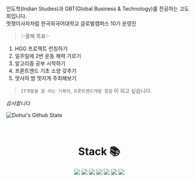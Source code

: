 
인도학(Indian Studies)과 GBT(Global Business & Technology)를 전공하는 고도희입니다. <br>
멋쟁이사자처럼 한국외국어대학교 글로벌캠퍼스 10기 운영진
  
> ✨올해 목표✨ 
1. HGG 프로젝트 런칭하기
2. 일주일에 2번 운동 체력 기르기
3. 알고리즘 공부 시작하기
4. 프론트엔드 기초 소양 갖추기
5. 멋사의 밤 멋지게 주최해보기
  
> `IT개발을 잘 아는 기획자`, `프론트엔드개발 잘알` 이 되고 싶습니다.<br>
  
*감사합니다* <br>

![Dohui's Github State](https://github-readme-stats.vercel.app/api?username=DohuiKo&show_icons=true&theme=radical)<br>

<br>

<div align=center> <h1> Stack 📚 </h1>
  <img
    src="https://img.shields.io/badge/HTML5-E34F26?style=flat-square&logo=HTML5&logoColor=white"
  />
  <img
    src="https://img.shields.io/badge/CSS3-1572B6?style=flat-square&logo=CSS3&logoColor=white"
  />
  <img
    src="https://img.shields.io/badge/JavaScript-F7DF1E?style=flat-square&logo=JavaScript&logoColor=white"
  />
  <img
    src="https://img.shields.io/badge/Java-007396?style=flat-square&logo=Java&logoColor=white"
  />
  <img
    src="https://img.shields.io/badge/React-61DAFB?style=flat-square&logo=React&logoColor=white"
  />
  <img
    src="https://img.shields.io/badge/Python-FF7800?style=flat-square&logo=Python&logoColor=white"
  />
  <img
    src="https://img.shields.io/badge/C_language-A8B9CC?style=flat-square&logo=C&logoColor=white"
  />
</div>


<!--
**DohuiKo/DohuiKo** is a ✨ _special_ ✨ repository because its `README.md` (this file) appears on your GitHub profile.

Here are some ideas to get you started:

- 🔭 I’m currently working on ...
- 🌱 I’m currently learning ...
- 👯 I’m looking to collaborate on ...
- 🤔 I’m looking for help with ...
- 💬 Ask me about ...
- 📫 How to reach me: ...
- 😄 Pronouns: ...
- ⚡ Fun fact: ...
-->
